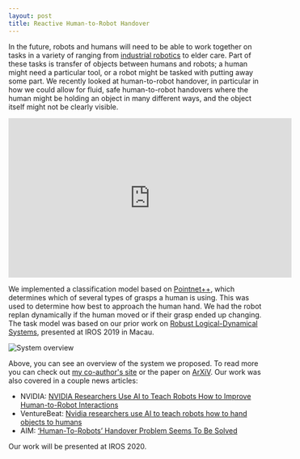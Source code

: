 ```yaml
---
layout: post
title: Reactive Human-to-Robot Handover
---
```


In the future, robots and humans will need to be able to work together on tasks in a variety of ranging from [industrial robotics](https://www.youtube.com/watch?v=xO1xpLy3VGQ) to elder care. Part of these tasks is transfer of objects between humans and robots; a human might need a particular tool, or a robot might be tasked with putting away some part. We recently looked at human-to-robot handover, in particular in how we could allow for fluid, safe human-to-robot handovers where the human might be holding an object in many different ways, and the object itself might not be clearly visible.

<iframe width="560" height="315" src="https://www.youtube.com/embed/vrwKAmZF9uM" frameborder="0" allow="accelerometer; autoplay; encrypted-media; gyroscope; picture-in-picture" allowfullscreen></iframe>

We implemented a classification model based on [Pointnet++](https://arxiv.org/abs/1706.02413), which determines which of several types of grasps a human is using. This was used to determine how best to approach the human hand. We had the robot replan dynamically if the human moved or if their grasp ended up changing. The task model was based on our prior work on [Robust Logical-Dynamical Systems](https://arxiv.org/abs/1908.01896), presented at IROS 2019 in Macau.

![System overview]({{site.baseurl}}images/wyang_handover_overview.png)

Above, you can see an overview of the system we proposed. To read more you can check out [my co-author's site](http://wyang.me/handovers/) or the paper on [ArXiV](https://arxiv.org/abs/2003.06000). Our work was also covered in a couple news articles:
  - NVIDIA: [NVIDIA Researchers Use AI to Teach Robots How to Improve Human-to-Robot Interactions](https://news.developer.nvidia.com/nvidia-researchers-use-ai-to-teach-robots-how-to-improve-human-to-robot-interactions/)
  - VentureBeat: [Nvidia researchers use AI to teach robots how to hand objects to humans](https://venturebeat.com/2020/03/16/nvidia-researchers-use-ai-to-teach-robots-how-to-hand-objects-to-humans/)
  - AIM: [‘Human-To-Robots’ Handover Problem Seems To Be Solved ](https://analyticsindiamag.com/human-to-robots-handover-problem-seems-to-be-solved/)
  
Our work will be presented at IROS 2020.